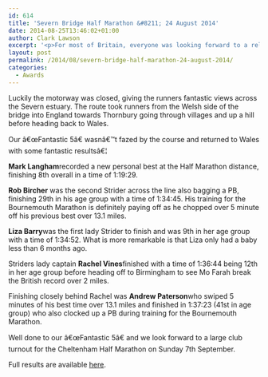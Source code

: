 ```yaml
---
id: 614
title: 'Severn Bridge Half Marathon &#8211; 24 August 2014'
date: 2014-08-25T13:46:02+01:00
author: Clark Lawson
excerpt: '<p>For most of Britain, everyone was looking forward to a relaxing Bank Holiday weekend with it being the last public holiday before Christmas.</p><p>However, there was a â€œFantastic 5â€ who thought differently and decided to join the other 1991 runners to get up in the early hours of Saturday morning to head to the Severn Bridge (M48) for the popular Half Marathon.</p>'
layout: post
permalink: /2014/08/severn-bridge-half-marathon-24-august-2014/
categories:
  - Awards
---
```

Luckily the motorway was closed, giving the runners fantastic views across the Severn estuary. The route took runners from the Welsh side of the bridge into England towards Thornbury going through villages and up a hill before heading back to Wales.

Our â€œFantastic 5â€ wasnâ€™t fazed by the course and returned to Wales with some fantastic resultsâ€¦

**Mark Langham**recorded a new personal best at the Half Marathon distance, finishing 8th overall in a time of 1:19:29.

**Rob Bircher** was the second Strider across the line also bagging a PB, finishing 29th in his age group with a time of 1:34:45. His training for the Bournemouth Marathon is definitely paying off as he chopped over 5 minute off his previous best over 13.1 miles.

**Liza Barry**was the first lady Strider to finish and was 9th in her age group with a time of 1:34:52. What is more remarkable is that Liza only had a baby less than 6 months ago.

Striders lady captain **Rachel Vines**finished with a time of 1:36:44 being 12th in her age group before heading off to Birmingham to see Mo Farah break the British record over 2 miles.

Finishing closely behind Rachel was **Andrew Paterson**who swiped 5 minutes of his best time over 13.1 miles and finished in 1:37:23 (41st in age group) who also clocked up a PB during training for the Bournemouth Marathon.

Well done to our â€œFantastic 5â€ and we look forward to a large club turnout for the Cheltenham Half Marathon on Sunday 7th September.

Full results are available <a href="http://www.severnbridgehalfmarathon.com/" target="_blank" rel="nofollow">here</a>.
